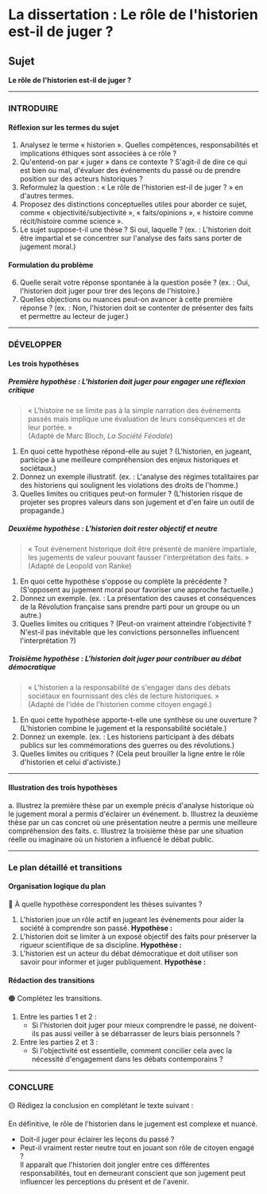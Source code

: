 # La dissertation : Le rôle de l'historien est-il de juger ?

## Sujet
**Le rôle de l'historien est-il de juger ?**

---

### INTRODUIRE

#### Réflexion sur les termes du sujet

1. Analysez le terme « historien ». Quelles compétences, responsabilités et implications éthiques sont associées à ce rôle ?
2. Qu'entend-on par « juger » dans ce contexte ? S'agit-il de dire ce qui est bien ou mal, d'évaluer des événements du passé ou de prendre position sur des acteurs historiques ?
3. Reformulez la question : « Le rôle de l'historien est-il de juger ? » en d'autres termes.
4. Proposez des distinctions conceptuelles utiles pour aborder ce sujet, comme « objectivité/subjectivité », « faits/opinions », « histoire comme récit/histoire comme science ».
5. Le sujet suppose-t-il une thèse ? Si oui, laquelle ? (ex. : L'historien doit être impartial et se concentrer sur l'analyse des faits sans porter de jugement moral.)

#### Formulation du problème

6. Quelle serait votre réponse spontanée à la question posée ? (ex. : Oui, l'historien doit juger pour tirer des leçons de l'histoire.)
7. Quelles objections ou nuances peut-on avancer à cette première réponse ? (ex. : Non, l'historien doit se contenter de présenter des faits et permettre au lecteur de juger.)

---

### DÉVELOPPER

#### Les trois hypothèses

##### Première hypothèse : L'historien doit juger pour engager une réflexion critique

> « L'histoire ne se limite pas à la simple narration des événements passés mais implique une évaluation de leurs conséquences et de leur portée. »  
> (Adapté de Marc Bloch, *La Société Féodale*)

1. En quoi cette hypothèse répond-elle au sujet ? (L'historien, en jugeant, participe à une meilleure compréhension des enjeux historiques et sociétaux.)
2. Donnez un exemple illustratif. (ex. : L'analyse des régimes totalitaires par des historiens qui soulignent les violations des droits de l'homme.)
3. Quelles limites ou critiques peut-on formuler ? (L'historien risque de projeter ses propres valeurs dans son jugement et d'en faire un outil de propagande.)

##### Deuxième hypothèse : L'historien doit rester objectif et neutre

> « Tout événement historique doit être présenté de manière impartiale, les jugements de valeur pouvant fausser l'interprétation des faits. »  
> (Adapté de Leopold von Ranke)

1. En quoi cette hypothèse s'oppose ou complète la précédente ? (S'opposent au jugement moral pour favoriser une approche factuelle.)
2. Donnez un exemple. (ex. : La présentation des causes et conséquences de la Révolution française sans prendre parti pour un groupe ou un autre.)
3. Quelles limites ou critiques ? (Peut-on vraiment atteindre l'objectivité ? N'est-il pas inévitable que les convictions personnelles influencent l'interprétation ?)

##### Troisième hypothèse : L'historien doit juger pour contribuer au débat démocratique

> « L'historien a la responsabilité de s'engager dans des débats sociétaux en fournissant des clés de lecture historiques. »  
> (Adapté de l'idée de l'historien comme citoyen engagé.)

1. En quoi cette hypothèse apporte-t-elle une synthèse ou une ouverture ? (L'historien combine le jugement et la responsabilité sociétale.)
2. Donnez un exemple. (ex. : Les historiens participant à des débats publics sur les commémorations des guerres ou des révolutions.)
3. Quelles limites ou critiques ? (Cela peut brouiller la ligne entre le rôle d'historien et celui d'activiste.)

---

#### Illustration des trois hypothèses

a. Illustrez la première thèse par un exemple précis d'analyse historique où le jugement moral a permis d'éclairer un événement.
b. Illustrez la deuxième thèse par un cas concret où une présentation neutre a permis une meilleure compréhension des faits.
c. Illustrez la troisième thèse par une situation réelle ou imaginaire où un historien a influencé le débat public.

---

### Le plan détaillé et transitions

#### Organisation logique du plan

🔴 À quelle hypothèse correspondent les thèses suivantes ?

1. L'historien joue un rôle actif en jugeant les événements pour aider la société à comprendre son passé. **Hypothèse :**
2. L'historien doit se limiter à un exposé objectif des faits pour préserver la rigueur scientifique de sa discipline. **Hypothèse :**
3. L'historien est un acteur du débat démocratique et doit utiliser son savoir pour informer et juger publiquement. **Hypothèse :**

#### Rédaction des transitions

🟠 Complétez les transitions.

1. Entre les parties 1 et 2 :  
   - Si l'historien doit juger pour mieux comprendre le passé, ne doivent-ils pas aussi veiller à se débarrasser de leurs biais personnels ?
2. Entre les parties 2 et 3 :  
   - Si l'objectivité est essentielle, comment concilier cela avec la nécessité d'engagement dans les débats contemporains ?

---

### CONCLURE

🟡 Rédigez la conclusion en complétant le texte suivant :

En définitive, le rôle de l'historien dans le jugement est complexe et nuancé.  
- Doit-il juger pour éclairer les leçons du passé ?  
- Peut-il vraiment rester neutre tout en jouant son rôle de citoyen engagé ?  
Il apparaît que l'historien doit jongler entre ces différentes responsabilités, tout en demeurant conscient que son jugement peut influencer les perceptions du présent et de l'avenir.